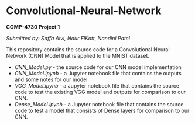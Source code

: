# Convolutional-Neural-Network
**COMP-4730 Project 1** 

_Submitted by: Saffa Alvi, Nour ElKott, Nandini Patel_ 

This repository contains the source code for a Convolutional Neural Network (CNN) Model that is applied to the MNIST dataset. <br>
- _CNN_Model.py_ - the source code for our CNN model implementation 
- _CNN_Model.ipynb_ - a Jupyter notebook file that contains the outputs and some notes for our model
- _VGG_Model.ipynb_ -  a Jupyter notebook file that contains the source code to test the existing VGG model and outputs for comparison to our CNN.
- _Dense_Model.ipynb_ -  a Jupyter notebook file that contains the source code to test a model that consists of Dense layers for comparison to our CNN.
